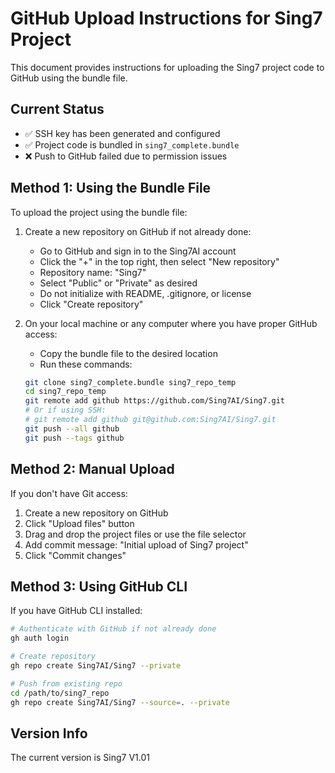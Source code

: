 # GitHub Upload Instructions for Sing7 Project

This document provides instructions for uploading the Sing7 project code to GitHub using the bundle file.

## Current Status
- ✅ SSH key has been generated and configured
- ✅ Project code is bundled in `sing7_complete.bundle`
- ❌ Push to GitHub failed due to permission issues

## Method 1: Using the Bundle File

To upload the project using the bundle file:

1. Create a new repository on GitHub if not already done:
   - Go to GitHub and sign in to the Sing7AI account
   - Click the "+" in the top right, then select "New repository"
   - Repository name: "Sing7"
   - Select "Public" or "Private" as desired
   - Do not initialize with README, .gitignore, or license
   - Click "Create repository"

2. On your local machine or any computer where you have proper GitHub access:
   - Copy the bundle file to the desired location
   - Run these commands:
   ```bash
   git clone sing7_complete.bundle sing7_repo_temp
   cd sing7_repo_temp
   git remote add github https://github.com/Sing7AI/Sing7.git
   # Or if using SSH:
   # git remote add github git@github.com:Sing7AI/Sing7.git
   git push --all github
   git push --tags github
   ```

## Method 2: Manual Upload

If you don't have Git access:
1. Create a new repository on GitHub
2. Click "Upload files" button
3. Drag and drop the project files or use the file selector
4. Add commit message: "Initial upload of Sing7 project"
5. Click "Commit changes"

## Method 3: Using GitHub CLI

If you have GitHub CLI installed:
```bash
# Authenticate with GitHub if not already done
gh auth login

# Create repository
gh repo create Sing7AI/Sing7 --private

# Push from existing repo
cd /path/to/sing7_repo
gh repo create Sing7AI/Sing7 --source=. --private
```

## Version Info
The current version is Sing7 V1.01 